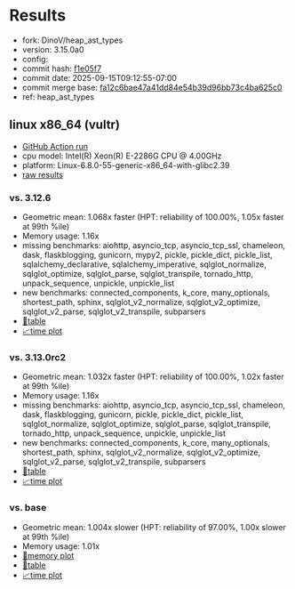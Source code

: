 # Results

- fork: DinoV/heap_ast_types
- version: 3.15.0a0
- config: 
- commit hash: [f1e05f7](https://github.com/DinoV/cpython/commit/f1e05f7)
- commit date: 2025-09-15T09:12:55-07:00
- commit merge base: [fa12c6bae47a41dd84e54b39d96bb73c4ba625c0](https://github.com/python/cpython/commit/fa12c6bae47a41dd84e54b39d96bb73c4ba625c0)
- ref: heap_ast_types

## linux x86_64 (vultr)

- [GitHub Action run](https://github.com/facebookexperimental/free-threading-benchmarking/actions/runs/17739668543)
- cpu model: Intel(R) Xeon(R) E-2286G CPU @ 4.00GHz
- platform: Linux-6.8.0-55-generic-x86_64-with-glibc2.39
- [raw results](bm-20250915-vultr-x86_64-DinoV-heap_ast_types-3.15.0a0-f1e05f7.json)

### vs. 3.12.6

- Geometric mean: 1.068x faster (HPT: reliability of 100.00%, 1.05x faster at 99th %ile)
- Memory usage: 1.16x
- missing benchmarks: aiohttp, asyncio_tcp, asyncio_tcp_ssl, chameleon, dask, flaskblogging, gunicorn, mypy2, pickle, pickle_dict, pickle_list, sqlalchemy_declarative, sqlalchemy_imperative, sqlglot_normalize, sqlglot_optimize, sqlglot_parse, sqlglot_transpile, tornado_http, unpack_sequence, unpickle, unpickle_list
- new benchmarks: connected_components, k_core, many_optionals, shortest_path, sphinx, sqlglot_v2_normalize, sqlglot_v2_optimize, sqlglot_v2_parse, sqlglot_v2_transpile, subparsers
- [📄table](bm-20250915-vultr-x86_64-DinoV-heap_ast_types-3.15.0a0-f1e05f7-vs-3.12.6.md)
- [📈time plot](bm-20250915-vultr-x86_64-DinoV-heap_ast_types-3.15.0a0-f1e05f7-vs-3.12.6.svg)

### vs. 3.13.0rc2

- Geometric mean: 1.032x faster (HPT: reliability of 100.00%, 1.02x faster at 99th %ile)
- Memory usage: 1.16x
- missing benchmarks: aiohttp, asyncio_tcp, asyncio_tcp_ssl, chameleon, dask, flaskblogging, gunicorn, pickle, pickle_dict, pickle_list, sqlglot_normalize, sqlglot_optimize, sqlglot_parse, sqlglot_transpile, tornado_http, unpack_sequence, unpickle, unpickle_list
- new benchmarks: connected_components, k_core, many_optionals, shortest_path, sphinx, sqlglot_v2_normalize, sqlglot_v2_optimize, sqlglot_v2_parse, sqlglot_v2_transpile, subparsers
- [📄table](bm-20250915-vultr-x86_64-DinoV-heap_ast_types-3.15.0a0-f1e05f7-vs-3.13.0rc2.md)
- [📈time plot](bm-20250915-vultr-x86_64-DinoV-heap_ast_types-3.15.0a0-f1e05f7-vs-3.13.0rc2.svg)

### vs. base

- Geometric mean: 1.004x slower (HPT: reliability of 97.00%, 1.00x slower at 99th %ile)
- Memory usage: 1.01x
- [🧠memory plot](bm-20250915-vultr-x86_64-DinoV-heap_ast_types-3.15.0a0-f1e05f7-vs-base-mem.svg)
- [📄table](bm-20250915-vultr-x86_64-DinoV-heap_ast_types-3.15.0a0-f1e05f7-vs-base.md)
- [📈time plot](bm-20250915-vultr-x86_64-DinoV-heap_ast_types-3.15.0a0-f1e05f7-vs-base.svg)

